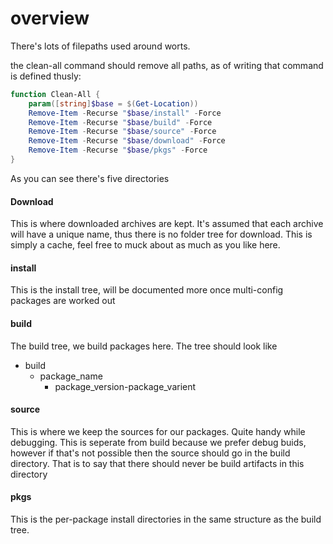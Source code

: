 # overview

There's lots of filepaths used around worts.

the clean-all command should remove all paths, as of writing that command is defined thusly:

```powershell
function Clean-All {
    param([string]$base = $(Get-Location))
    Remove-Item -Recurse "$base/install" -Force
    Remove-Item -Recurse "$base/build" -Force
    Remove-Item -Recurse "$base/source" -Force
    Remove-Item -Recurse "$base/download" -Force
    Remove-Item -Recurse "$base/pkgs" -Force
}
```

As you can see there's five directories

#### Download
This is where downloaded archives are kept. It's assumed that each archive will have a unique name, thus there is no folder tree for download. This is simply a cache, feel free to muck about as much as you like here.

#### install
This is the install tree, will be documented more once multi-config packages are worked out

#### build
The build tree, we build packages here. The tree should look like
- build
    - package_name
        - package_version-package_varient

#### source
This is where we keep the sources for our packages. Quite handy while debugging. This is seperate from build because we prefer debug buids, however if that's not possible then the source should go in the build directory. That is to say that there should never be build artifacts in this directory

#### pkgs
This is the per-package install directories in the same structure as the build tree.